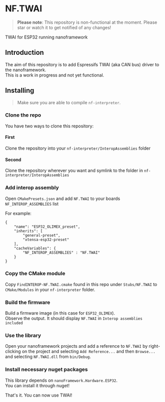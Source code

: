 # NF.TWAI

> **Please note**: This repository is non-functional at the moment. Please star or watch it to get notified of any changes!


TWAI for ESP32 running nanoframework

## Introduction
The aim of this repository is to add Espressifs TWAI (aka CAN bus) driver to the nanoframework.  
This is a work in progress and not yet functional.

## Installing
> Make sure you are able to compile `nf-interpreter`.
  
### Clone the repo
You have two ways to clone this repository:

#### First
Clone the repository into your `nf-interpreter/InteropAssemblies`  folder

#### Second
Clone the repository wherever you want and symlink to the folder in `nf-interpreter/InteropAssemblies`

### Add interop assembly
Open `CMakePresets.json` and add `NF.TWAI` to your boards `NF_INTEROP_ASSEMBLIES` list  

For example:

```
{
    "name": "ESP32_OLIMEX_preset",
    "inherits": [
        "general-preset",
        "xtensa-esp32-preset"
    ],
    "cacheVariables": {
        "NF_INTEROP_ASSEMBLIES" : "NF.TWAI"
    }
}
```
  
### Copy the CMake module
Copy `FindINTEROP-NF.TWAI.cmake` found in this repo under `Stubs/NF.TWAI` to `CMake/Modules` in your `nf-interpreter` folder.

### Build the firmware
Build a firmware image (in this case for `ESP32_OLIMEX`).  
Observe the output. It should display `NF.TWAI` in `Interop assemblies included`

### Use the library
Open your nanoframework projects and add a reference to `NF.TWAI` by right-clicking on the project and selecting `Add Reference...` and then `Browse...` and selecting `NF.TWAI.dll` from `bin/Debug`.

### Install necessary nuget packages
This library depends on `nanoFramework.Hardware.ESP32`.  
You can install it through nuget!
  

That's it. You can now use TWAI!